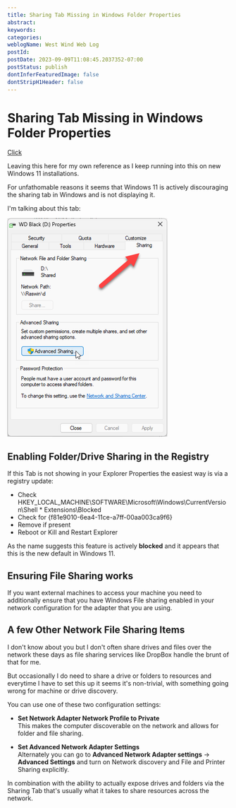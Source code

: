 ```yaml
---
title: Sharing Tab Missing in Windows Folder Properties
abstract: 
keywords: 
categories: 
weblogName: West Wind Web Log
postId: 
postDate: 2023-09-09T11:08:45.2037352-07:00
postStatus: publish
dontInferFeaturedImage: false
dontStripH1Header: false
---
```

# Sharing Tab Missing in Windows Folder Properties

[Click](Readme.md) 

Leaving this here for my own reference as I keep running into this on new Windows 11 installations. 

For unfathomable reasons it seems that Windows 11 is actively discouraging the sharing tab in Windows and is not displaying it.

I'm talking about this tab:

![Sharing Tab in Windows](SharingTabInWindows.png)

## Enabling Folder/Drive Sharing in the Registry
If this Tab is not showing in your Explorer Properties the easiest way is via a registry update:

* Check HKEY_LOCAL_MACHINE\SOFTWARE\Microsoft\Windows\CurrentVersion\Shell  * Extensions\Blocked
* Check for {f81e9010-6ea4-11ce-a7ff-00aa003ca9f6}
* Remove if present
* Reboot or Kill and Restart Explorer

As the name suggests this feature is actively **blocked** and it appears that this is the new default in Windows 11.

## Ensuring File Sharing works
If you want external machines to access your machine you need to additionally ensure that you have Windows File sharing enabled in your network configuration for the adapter that you are using.





## A few Other Network File Sharing Items
I don't know about you but I don't often share drives and files over the network these days as file sharing services like DropBox handle the brunt of that for me.

But occasionally I do need to share a drive or folders to resources and everytime I have to set this up it seems it's non-trivial, with something going wrong for machine or drive discovery. 

You can use one of these two configuration settings:

* **Set Network Adapter Network Profile to **Private****  
This makes the computer discoverable on the network and allows for folder and file sharing. 

* **Set Advanced Network Adapter Settings**  
Alternately you can go to **Advanced Network Adapter settings** -> **Advanced Settings**  and turn on Network discovery and File and Printer Sharing explicitly.

In combination with the ability to actually expose drives and folders via the Sharing Tab that's usually what it takes to share resources across the network.


